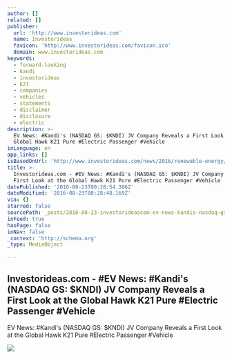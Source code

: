 ```yaml
---
author: []
related: []
publisher:
  url: 'http://www.investorideas.com'
  name: Investorideas
  favicon: 'http://www.investorideas.com/favicon.ico'
  domain: www.investorideas.com
keywords:
  - forward-looking
  - kandi
  - investorideas
  - k21
  - companies
  - vehicles
  - statements
  - disclaimer
  - disclosure
  - electric
description: >-
  EV News: #Kandi's (NASDAQ GS: $KNDI) JV Company Reveals a First Look at the
  Global Hawk K21 Pure #Electric Passenger #Vehicle
inLanguage: en
app_links: []
isBasedOnUrl: 'http://www.investorideas.com/news/2016/renewable-energy/08221KNDI.asp'
title: >-
  Investorideas.com - #EV News: #Kandi's (NASDAQ GS: $KNDI) JV Company Reveals a
  First Look at the Global Hawk K21 Pure #Electric Passenger #Vehicle
datePublished: '2016-08-23T00:28:54.386Z'
dateModified: '2016-08-23T00:28:48.169Z'
via: {}
starred: false
sourcePath: _posts/2016-08-23-investorideascom-ev-news-kandis-nasdaq-gs-dollarkndi-jv.md
inFeed: true
hasPage: false
inNav: false
_context: 'http://schema.org'
_type: MediaObject

---
```

<article style=""><h1>Investorideas.com - #EV News: #Kandi's (NASDAQ GS: $KNDI) JV Company Reveals a First Look at the Global Hawk K21 Pure #Electric Passenger #Vehicle</h1><p>EV News: #Kandi's (NASDAQ GS: $KNDI) JV Company Reveals a First Look at the Global Hawk K21 Pure #Electric Passenger #Vehicle</p><img src="http://www.investorideas.com/images/Banners/join-investorideas.gif" /></article>